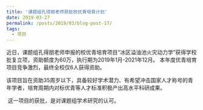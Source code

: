 ```yaml
---
title: '课题组孔得朋老师获批校优青培育计划'
date: 2019-03-27
permalink: /posts/2019/03/blog-post-17/
tags:
  - 项目
---
```




​       近日，课题组孔得朋老师申报的校优青培育项目“冰区溢油池火灾动力学”获得学校批复立项，资助额度为60万，执行期为2019年1月-2021年12月。  本年度优青培育项目竞争激烈，最终全校仅6人获得资助。

​    该项目旨在资助35周岁以下，具备较好学术潜力、有希望冲击国家人才称号的青年学者，培育周期内对标优青等人才标准积极产出高水平科研成果。

​     这一项目的获批，是对课题组学术研究的认可。